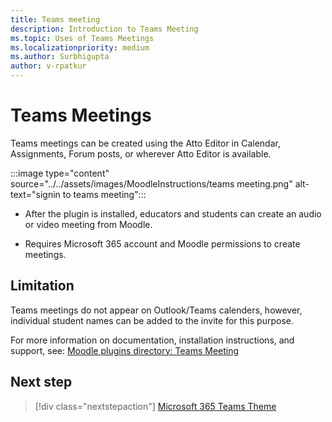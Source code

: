 ```yaml
---
title: Teams meeting
description: Introduction to Teams Meeting
ms.topic: Uses of Teams Meetings
ms.localizationpriority: medium
ms.author: Surbhigupta
author: v-rpatkur
---
```


# Teams Meetings

Teams meetings can be created using the Atto Editor in Calendar, Assignments, Forum posts, or wherever Atto Editor is available.

:::image type="content" source="../../assets/images/MoodleInstructions/teams meeting.png" alt-text="signin to teams meeting":::

* After the plugin is installed, educators and students can create an audio or video meeting from Moodle. 

* Requires Microsoft 365 account and Moodle permissions to create meetings.

## Limitation

Teams meetings do not appear on Outlook/Teams calenders, however, individual student names can be added to the invite for this purpose.
 
For more information on documentation, installation instructions, and support, see:
[Moodle plugins directory: Teams Meeting](https://moodle.org/plugins/atto_teamsmeeting)

## Next step

> [!div class="nextstepaction"]
> [Microsoft 365 Teams Theme](/teamblog)
